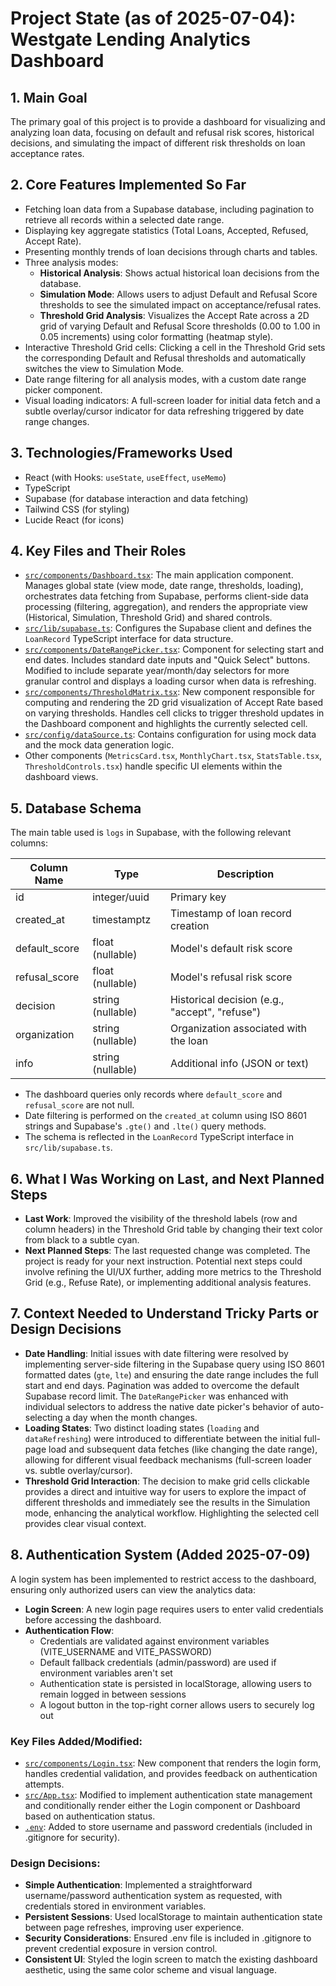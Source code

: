 # Project State (as of 2025-07-04): Westgate Lending Analytics Dashboard

## 1. Main Goal

The primary goal of this project is to provide a dashboard for visualizing and analyzing loan data, focusing on default and refusal risk scores, historical decisions, and simulating the impact of different risk thresholds on loan acceptance rates.

## 2. Core Features Implemented So Far

- Fetching loan data from a Supabase database, including pagination to retrieve all records within a selected date range.
- Displaying key aggregate statistics (Total Loans, Accepted, Refused, Accept Rate).
- Presenting monthly trends of loan decisions through charts and tables.
- Three analysis modes:
  - **Historical Analysis**: Shows actual historical loan decisions from the database.
  - **Simulation Mode**: Allows users to adjust Default and Refusal Score thresholds to see the simulated impact on acceptance/refusal rates.
  - **Threshold Grid Analysis**: Visualizes the Accept Rate across a 2D grid of varying Default and Refusal Score thresholds (0.00 to 1.00 in 0.05 increments) using color formatting (heatmap style).
- Interactive Threshold Grid cells: Clicking a cell in the Threshold Grid sets the corresponding Default and Refusal thresholds and automatically switches the view to Simulation Mode.
- Date range filtering for all analysis modes, with a custom date range picker component.
- Visual loading indicators: A full-screen loader for initial data fetch and a subtle overlay/cursor indicator for data refreshing triggered by date range changes.

## 3. Technologies/Frameworks Used

- React (with Hooks: `useState`, `useEffect`, `useMemo`)
- TypeScript
- Supabase (for database interaction and data fetching)
- Tailwind CSS (for styling)
- Lucide React (for icons)

## 4. Key Files and Their Roles

- [`src/components/Dashboard.tsx`](src/components/Dashboard.tsx): The main application component. Manages global state (view mode, date range, thresholds, loading), orchestrates data fetching from Supabase, performs client-side data processing (filtering, aggregation), and renders the appropriate view (Historical, Simulation, Threshold Grid) and shared controls.
- [`src/lib/supabase.ts`](src/lib/supabase.ts): Configures the Supabase client and defines the `LoanRecord` TypeScript interface for data structure.
- [`src/components/DateRangePicker.tsx`](src/components/DateRangePicker.tsx): Component for selecting start and end dates. Includes standard date inputs and "Quick Select" buttons. Modified to include separate year/month/day selectors for more granular control and displays a loading cursor when data is refreshing.
- [`src/components/ThresholdMatrix.tsx`](src/components/ThresholdMatrix.tsx): New component responsible for computing and rendering the 2D grid visualization of Accept Rate based on varying thresholds. Handles cell clicks to trigger threshold updates in the Dashboard component and highlights the currently selected cell.
- [`src/config/dataSource.ts`](src/config/dataSource.ts): Contains configuration for using mock data and the mock data generation logic.
- Other components (`MetricsCard.tsx`, `MonthlyChart.tsx`, `StatsTable.tsx`, `ThresholdControls.tsx`) handle specific UI elements within the dashboard views.

## 5. Database Schema

The main table used is `logs` in Supabase, with the following relevant columns:

| Column Name      | Type                | Description                                 |
|------------------|---------------------|---------------------------------------------|
| id               | integer/uuid        | Primary key                                 |
| created_at       | timestamptz         | Timestamp of loan record creation           |
| default_score    | float (nullable)    | Model's default risk score                  |
| refusal_score    | float (nullable)    | Model's refusal risk score                  |
| decision         | string (nullable)   | Historical decision (e.g., "accept", "refuse") |
| organization     | string (nullable)   | Organization associated with the loan       |
| info             | string (nullable)   | Additional info (JSON or text)              |

- The dashboard queries only records where `default_score` and `refusal_score` are not null.
- Date filtering is performed on the `created_at` column using ISO 8601 strings and Supabase's `.gte()` and `.lte()` query methods.
- The schema is reflected in the `LoanRecord` TypeScript interface in `src/lib/supabase.ts`.

## 6. What I Was Working on Last, and Next Planned Steps

- **Last Work**: Improved the visibility of the threshold labels (row and column headers) in the Threshold Grid table by changing their text color from black to a subtle cyan.
- **Next Planned Steps**: The last requested change was completed. The project is ready for your next instruction. Potential next steps could involve refining the UI/UX further, adding more metrics to the Threshold Grid (e.g., Refuse Rate), or implementing additional analysis features.

## 7. Context Needed to Understand Tricky Parts or Design Decisions

- **Date Handling**: Initial issues with date filtering were resolved by implementing server-side filtering in the Supabase query using ISO 8601 formatted dates (`gte`, `lte`) and ensuring the date range includes the full start and end days. Pagination was added to overcome the default Supabase record limit. The `DateRangePicker` was enhanced with individual selectors to address the native date picker's behavior of auto-selecting a day when the month changes.
- **Loading States**: Two distinct loading states (`loading` and `dataRefreshing`) were introduced to differentiate between the initial full-page load and subsequent data fetches (like changing the date range), allowing for different visual feedback mechanisms (full-screen loader vs. subtle overlay/cursor).
- **Threshold Grid Interaction**: The decision to make grid cells clickable provides a direct and intuitive way for users to explore the impact of different thresholds and immediately see the results in the Simulation mode, enhancing the analytical workflow. Highlighting the selected cell provides clear visual context.

## 8. Authentication System (Added 2025-07-09)

A login system has been implemented to restrict access to the dashboard, ensuring only authorized users can view the analytics data:

- **Login Screen**: A new login page requires users to enter valid credentials before accessing the dashboard.
- **Authentication Flow**:
  - Credentials are validated against environment variables (VITE_USERNAME and VITE_PASSWORD)
  - Default fallback credentials (admin/password) are used if environment variables aren't set
  - Authentication state is persisted in localStorage, allowing users to remain logged in between sessions
  - A logout button in the top-right corner allows users to securely log out

### Key Files Added/Modified:

- [`src/components/Login.tsx`](src/components/Login.tsx): New component that renders the login form, handles credential validation, and provides feedback on authentication attempts.
- [`src/App.tsx`](src/App.tsx): Modified to implement authentication state management and conditionally render either the Login component or Dashboard based on authentication status.
- [`.env`](.env): Added to store username and password credentials (included in .gitignore for security).

### Design Decisions:

- **Simple Authentication**: Implemented a straightforward username/password authentication system as requested, with credentials stored in environment variables.
- **Persistent Sessions**: Used localStorage to maintain authentication state between page refreshes, improving user experience.
- **Security Considerations**: Ensured .env file is included in .gitignore to prevent credential exposure in version control.
- **Consistent UI**: Styled the login screen to match the existing dashboard aesthetic, using the same color scheme and visual language.